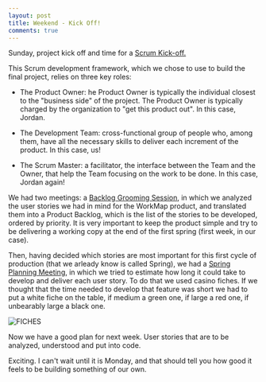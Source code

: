 ```yaml
---
layout: post
title: Weekend - Kick Off!
comments: true
---
```


Sunday, project kick off and time for a [Scrum Kick-off.](http://en.wikipedia.org/wiki/Scrum_%28software_development%29)

This Scrum development framework, which we chose to use to build the final project, relies on three key roles:

* The Product Owner: he Product Owner is typically the individual closest to the "business side" of the project. The Product Owner is typically charged by the organization to "get this product out". In this case, Jordan.

* The Development Team: cross-functional group of people who, among them, have all the necessary skills to deliver each increment of the product. In this case, us!

* The Scrum Master: a facilitator, the interface between the Team and the Owner, that help the Team focusing on the work to be done. In this case, Jordan again!

We had two meetings: a [Backlog Grooming Session](http://guide.agilealliance.org/guide/backlog-grooming.html), in which we analyzed the user stories we had in mind for the WorkMap product, and translated them into a Product Backlog, which is the list of the stories to be developed, ordered by priority. It is very important to keep the product simple and try to be delivering a working copy at the end of the first spring (first week, in our case).

Then, having decided which stories are most important for this first cycle of production (that we arleady know is called Spring), we had a [Spring Planning Meeting](http://www.mountaingoatsoftware.com/agile/scrum/sprint-planning-meeting/), in which we tried to estimate how long it could take to develop and deliver each user story. To do that we used casino fiches. If we thought that the time needed to develop that feature was short we had to put a white fiche on the table, if medium a green one, if large a red one, if unbearably large a black one.

![FICHES](http://federicomaffei.github.io/public/images/fiches.jpg)

Now we have a good plan for next week. User stories that are to be analyzed, understood and put into code.

Exciting. I can't wait until it is Monday, and that should tell you how good it feels to be building something of our own.